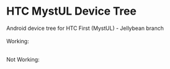 HTC MystUL Device Tree
========================
Android device tree for HTC First (MystUL) - Jellybean branch<br><br>
Working:<br>

<br>
Not Working:<br>

